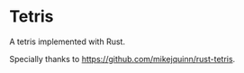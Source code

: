 # Tetris

A tetris implemented with Rust.

Specially thanks to https://github.com/mikejquinn/rust-tetris.

